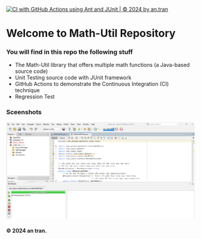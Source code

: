 [![CI with GitHub Actions using Ant and JUnit | © 2024 by an.tran](https://github.com/antran9128/math-util/actions/workflows/ci-junit.yml/badge.svg)](https://github.com/antran9128/math-util/actions/workflows/ci-junit.yml)

# Welcome to Math-Util Repository
### You will find in this repo the following stuff
* The Math-Util library that offers multiple math functions (a Java-based source code)
* Unit Testing source code with JUnit framework
* GitHub Actions to demonstrate the Continuous Integration (CI) technique
* Regression Test
### Sceenshots
![DDT & TDD with JUnit](https://github.com/antran9128/math-util/blob/main/images/DDTwithJUnit.png)
#### © 2024 an tran.